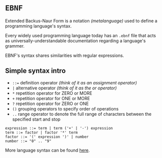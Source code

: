 # `EBNF`

Extended Backus-Naur Form is a notation *(metalanguage)* used to define a programming language's syntax.   

Every widely used programming language today has an `.ebnf` file that acts as universally-understandable documentation regarding a language's grammer.

EBNF's syntax shares similarities with regular expressions.

## Simple syntax intro

* `::=` definition operator *(think of it as an assignment operator)*
* `|` alternative operator *(think of it as the or operator)*
* `*` repetition operator for ZERO or MORE
* `+` repetition operator for ONE or MORE
* `?` repetition operator for ZERO or ONE
* `()` grouping operators to specify order of operations
* `..` range operator to denote the full range of characters between the specified start and stop

```ebnf
expression ::= term | term ('+' | '-') expression
term ::= factor | factor '*' term
factor ::= '(' expression ')' | number
number ::= "0" .. "9"
```

More language syntax can be found [here](https://www.freecodecamp.org/news/what-are-bnf-and-ebnf/).
